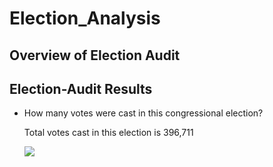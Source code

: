 # Election_Analysis

## Overview of Election Audit


## Election-Audit Results
- How many votes were cast in this congressional election?
  
  Total votes cast in this election is 396,711
  
  ![](\Resources\images\Total_votes)

